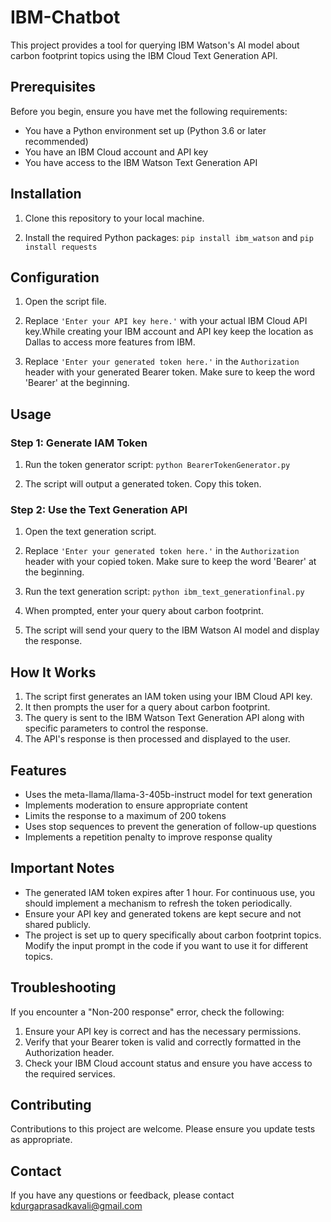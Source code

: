 # IBM-Chatbot

This project provides a tool for querying IBM Watson's AI model about carbon footprint topics using the IBM Cloud Text Generation API.

## Prerequisites

Before you begin, ensure you have met the following requirements:
* You have a Python environment set up (Python 3.6 or later recommended)
* You have an IBM Cloud account and API key
* You have access to the IBM Watson Text Generation API

## Installation

1. Clone this repository to your local machine.

2. Install the required Python packages:  `pip install ibm_watson` and `pip install requests`

## Configuration

1. Open the script file.

2. Replace `'Enter your API key here.'` with your actual IBM Cloud API key.While creating your IBM account and API key keep the location as Dallas to access  more features from IBM.

3. Replace `'Enter your generated token here.'` in the `Authorization` header with your generated Bearer token. Make sure to keep the word 'Bearer' at the beginning.

## Usage

### Step 1: Generate IAM Token

1. Run the token generator script: `python BearerTokenGenerator.py`

2. The script will output a generated token. Copy this token.

### Step 2: Use the Text Generation API

1. Open the text generation script.

2. Replace `'Enter your generated token here.'` in the `Authorization` header with your copied token. Make sure to keep the word 'Bearer' at the beginning.

3. Run the text generation script: `python ibm_text_generationfinal.py`


4. When prompted, enter your query about carbon footprint.

5. The script will send your query to the IBM Watson AI model and display the response.

## How It Works

1. The script first generates an IAM token using your IBM Cloud API key.
2. It then prompts the user for a query about carbon footprint.
3. The query is sent to the IBM Watson Text Generation API along with specific parameters to control the response.
4. The API's response is then processed and displayed to the user.

## Features

- Uses the meta-llama/llama-3-405b-instruct model for text generation
- Implements moderation to ensure appropriate content
- Limits the response to a maximum of 200 tokens
- Uses stop sequences to prevent the generation of follow-up questions
- Implements a repetition penalty to improve response quality

## Important Notes

- The generated IAM token expires after 1 hour. For continuous use, you should implement a mechanism to refresh the token periodically.
- Ensure your API key and generated tokens are kept secure and not shared publicly.
- The project is set up to query specifically about carbon footprint topics. Modify the input prompt in the code if you want to use it for different topics.

## Troubleshooting

If you encounter a "Non-200 response" error, check the following:
1. Ensure your API key is correct and has the necessary permissions.
2. Verify that your Bearer token is valid and correctly formatted in the Authorization header.
3. Check your IBM Cloud account status and ensure you have access to the required services.

## Contributing

Contributions to this project are welcome. Please ensure you update tests as appropriate.


## Contact

If you have any questions or feedback, please contact kdurgaprasadkavali@gmail.com

